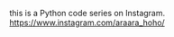 this is a Python code series on Instagram.
https://www.instagram.com/araara_hoho/

<!---
- 👋 Hi, I’m @HoLon118
- 👀 I’m interested in ...
- 🌱 I’m a undergraduate student
- 💞️ I’m looking to collaborate on ...
- 📫 How to reach me ...
HoLon118/HoLon118 is a ✨ special ✨ repository because its `README.md` (this file) appears on your GitHub profile.
You can click the Preview link to take a look at your changes.
--->
